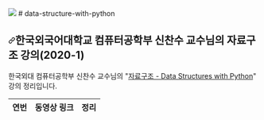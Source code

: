 <img src="https://img.shields.io/badge/Python-3776AB?style=flat&logo=Python&logoColor=white"/>
# data-structure-with-python
<h2 dir="auto"><a id="user-content-한국외국어대학교-컴퓨터공학부-신찬수-교수님의-자료구조-강의2020-1" class="anchor" aria-hidden="true" href="#한국외국어대학교-컴퓨터공학부-신찬수-교수님의-자료구조-강의2020-1"><svg class="octicon octicon-link" viewBox="0 0 16 16" version="1.1" width="14" height="14" aria-hidden="true"><path fill-rule="evenodd" d="M7.775 3.275a.75.75 0 001.06 1.06l1.25-1.25a2 2 0 112.83 2.83l-2.5 2.5a2 2 0 01-2.83 0 .75.75 0 00-1.06 1.06 3.5 3.5 0 004.95 0l2.5-2.5a3.5 3.5 0 00-4.95-4.95l-1.25 1.25zm-4.69 9.64a2 2 0 010-2.83l2.5-2.5a2 2 0 012.83 0 .75.75 0 001.06-1.06 3.5 3.5 0 00-4.95 0l-2.5 2.5a3.5 3.5 0 004.95 4.95l1.25-1.25a.75.75 0 00-1.06-1.06l-1.25 1.25a2 2 0 01-2.83 0z"></path></svg></a>한국외국어대학교 컴퓨터공학부 신찬수 교수님의 자료구조 강의(2020-1)</h2>
<p dir="auto">한국외대 컴퓨터공학부 신찬수 교수님의 "<a href="https://www.youtube.com/playlist?list=PLsMufJgu5933ZkBCHS7bQTx0bncjwi4PK" rel="nofollow">자료구조 - Data Structures with Python</a>" 강의 정리입니다.</p>


| 연번 | 동영상 링크 | 정리 |
| --- | ----| --- |
